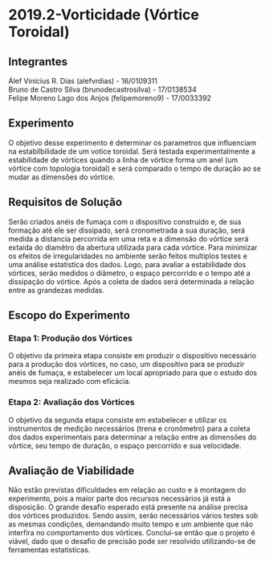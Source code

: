 # 2019.2-Vorticidade (Vórtice Toroidal)

## Integrantes
Álef Vinícius R. Dias (alefvrdias) - 16/0109311 <br />
Bruno de Castro Silva (brunodecastrosilva) - 17/0138534 <br />
Felipe Moreno Lago dos Anjos (felipemoreno9) - 17/0033392

## Experimento
O objetivo desse experimento é determinar os parametros que influenciam na estabilbilidade de um votice toroidal. Será testada experimentalmente a estabilidade de vórtices quando a linha de vórtice forma um anel (um vórtice com topologia toroidal) e será comparado o tempo de duração ao se mudar as dimensões do vórtice.

## Requisitos de Solução
Serão criados anéis de fumaça com o dispositivo construído e, de sua formação até ele ser dissipado, será cronometrada a sua duração, será medida a distancia percorrida em uma reta e a dimensão do vórtice será extaída do diamêtro da abertura utilizada para cada vórtice. Para minimizar os efeitos de irregularidades no ambiente serão feitos multiplos testes e uma análise estatistica dos dados. Logo, para avaliar a estabilidade dos vórtices, serão medidos o diâmetro, o espaço percorrido e o tempo até a dissipação do vórtice. Após a coleta de dados será determinada a relação entre as grandezas medidas. 

## Escopo do Experimento
### Etapa 1: Produção dos Vórtices
O objetivo da primeira etapa consiste em produzir o dispositivo necessário para a produção dos vórtices, no caso, um dispositivo para se produzir anéis de fumaça, e estabelecer um local apropriado para que o estudo dos mesmos seja realizado com eficácia.
### Etapa 2: Avaliação dos Vórtices
O objetivo da segunda etapa consiste em estabelecer e utilizar os instrumentos de medição necessários (trena e cronômetro) para a coleta dos dados experimentais para determinar a relação entre as dimensões do vórtice, seu tempo de duração, o espaço percorrido e sua velocidade.

## Avaliação de Viabilidade
Não estão previstas dificuldades em relação ao custo e à montagem do experimento, pois a maior parte dos recursos necessários já está a disposição. O grande desafio esperado está presente na análise precisa dos vórtices produzidos. Sendo assim, serão necessários vários testes sob as mesmas condições, demandando muito tempo e um ambiente que não interfira no comportamento dos vórtices. Conclui-se então que o projeto é viável, dado que o desafio de precisão pode ser resolvido utilizando-se de ferramentas estatísticas.
